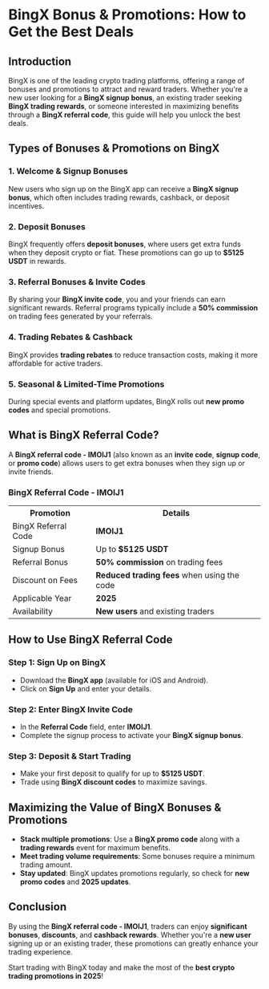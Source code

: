 <h1>BingX Bonus & Promotions: How to Get the Best Deals</h1>
<h2>Introduction</h2>
<p>BingX is one of the leading crypto trading platforms, offering a range of bonuses and promotions to attract and reward traders. Whether you're a new user looking for a <strong>BingX signup bonus</strong>, an existing trader seeking <strong>BingX trading rewards</strong>, or someone interested in maximizing benefits through a <strong>BingX referral code</strong>, this guide will help you unlock the best deals.</p>

<h2>Types of Bonuses & Promotions on BingX</h2>
<h3>1. Welcome & Signup Bonuses</h3>
<p>New users who sign up on the BingX app can receive a <strong>BingX signup bonus</strong>, which often includes trading rewards, cashback, or deposit incentives.</p>

<h3>2. Deposit Bonuses</h3>
<p>BingX frequently offers <strong>deposit bonuses</strong>, where users get extra funds when they deposit crypto or fiat. These promotions can go up to <strong>$5125 USDT</strong> in rewards.</p>

<h3>3. Referral Bonuses & Invite Codes</h3>
<p>By sharing your <strong>BingX invite code</strong>, you and your friends can earn significant rewards. Referral programs typically include a <strong>50% commission</strong> on trading fees generated by your referrals.</p>

<h3>4. Trading Rebates & Cashback</h3>
<p>BingX provides <strong>trading rebates</strong> to reduce transaction costs, making it more affordable for active traders.</p>

<h3>5. Seasonal & Limited-Time Promotions</h3>
<p>During special events and platform updates, BingX rolls out <strong>new promo codes</strong> and special promotions.</p>

<h2>What is BingX Referral Code?</h2>
<p>A <strong>BingX referral code - IMOIJ1</strong> (also known as an <strong>invite code</strong>, <strong>signup code</strong>, or <strong>promo code</strong>) allows users to get extra bonuses when they sign up or invite friends.</p>

<h3>BingX Referral Code - IMOIJ1</h3>
<table>
    <tr>
        <th>Promotion</th>
        <th>Details</th>
    </tr>
    <tr>
        <td>BingX Referral Code</td>
        <td><strong>IMOIJ1</strong></td>
    </tr>
    <tr>
        <td>Signup Bonus</td>
        <td>Up to <strong>$5125 USDT</strong></td>
    </tr>
    <tr>
        <td>Referral Bonus</td>
        <td><strong>50% commission</strong> on trading fees</td>
    </tr>
    <tr>
        <td>Discount on Fees</td>
        <td><strong>Reduced trading fees</strong> when using the code</td>
    </tr>
    <tr>
        <td>Applicable Year</td>
        <td><strong>2025</strong></td>
    </tr>
    <tr>
        <td>Availability</td>
        <td><strong>New users</strong> and existing traders</td>
    </tr>
</table>

<h2>How to Use BingX Referral Code</h2>
<h3>Step 1: Sign Up on BingX</h3>
<ul>
    <li>Download the <strong>BingX app</strong> (available for iOS and Android).</li>
    <li>Click on <strong>Sign Up</strong> and enter your details.</li>
</ul>

<h3>Step 2: Enter BingX Invite Code</h3>
<ul>
    <li>In the <strong>Referral Code</strong> field, enter <strong>IMOIJ1</strong>.</li>
    <li>Complete the signup process to activate your <strong>BingX signup bonus</strong>.</li>
</ul>

<h3>Step 3: Deposit & Start Trading</h3>
<ul>
    <li>Make your first deposit to qualify for up to <strong>$5125 USDT</strong>.</li>
    <li>Trade using <strong>BingX discount codes</strong> to maximize savings.</li>
</ul>

<h2>Maximizing the Value of BingX Bonuses & Promotions</h2>
<ul>
    <li><strong>Stack multiple promotions</strong>: Use a <strong>BingX promo code</strong> along with a <strong>trading rewards</strong> event for maximum benefits.</li>
    <li><strong>Meet trading volume requirements</strong>: Some bonuses require a minimum trading amount.</li>
    <li><strong>Stay updated</strong>: BingX updates promotions regularly, so check for <strong>new promo codes</strong> and <strong>2025 updates</strong>.</li>
</ul>

<h2>Conclusion</h2>
<p>By using the <strong>BingX referral code - IMOIJ1</strong>, traders can enjoy <strong>significant bonuses</strong>, <strong>discounts</strong>, and <strong>cashback rewards</strong>. Whether you're a <strong>new user</strong> signing up or an existing trader, these promotions can greatly enhance your trading experience.</p>

<p>Start trading with BingX today and make the most of the <strong>best crypto trading promotions in 2025</strong>!</p>
